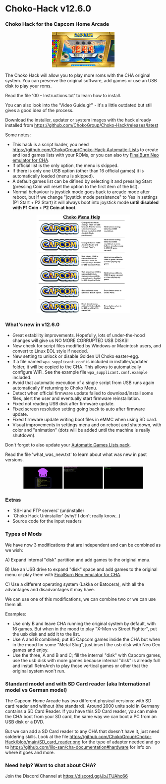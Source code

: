 # Choko-Hack v12.6.0
### Choko Hack for the Capcom Home Arcade


<p align="center"><img src="https://raw.githubusercontent.com/ChokoGroup/Choko-Hack/main/screenshot_golden_UI.png" style="width:40%"></p>


The Choko Hack will allow you to play more roms with the CHA original system. You can preserve the original software, add games or use an USB disk to play your roms.

Read the file '00 - Instructions.txt' to learn how to install.

You can also look into the 'Video Guide.gif' - it's a little outdated but still gives a good idea of the process.

Download the installer, updater or system images with the hack already installed from https://github.com/ChokoGroup/Choko-Hack/releases/latest

Some notes:
- This hack is a script loader, you need https://github.com/ChokoGroup/Choko-Hack-Automatic-Lists to create and load games lists with your ROMs, or you can also try [FinalBurn Neo emulator for CHA](https://github.com/ChokoGroup/FBNeo/tree/fbneo-CHA).
- If official list is the only option, the menu is skipped.
- If there is only one USB option (other than 16 official games) it is automatically loaded (menu is skipped).
- A default games list can be difined by selecting it and pressing Start (pressing Coin will reset the option to the first item of the list).
- Normal behaviour is joystick mode goes back to arcade mode after reboot, but If we change "joystick mode persistence" to Yes in settings (P1 Start + P2 Start) it will always boot into joystick mode **until disabled with P1 Coin + P2 Coin at boot**.


<p align="center"><img src="https://raw.githubusercontent.com/ChokoGroup/Choko-Hack/main/choko_menu_help.png" style="width:60%"></p>


### What's new in v12.6.0

- Great estability improvements. Hopefully, lots of under-the-hood changes will give us NO MORE CORRUPTED USB DISKS!
- New check for script files modified by Windows or Macintosh users, and convert to Linux EOL style if needed.
- New setting to unlock or disable Golden UI Choko easter-egg.
- If a file named `wpa_supplicant.conf` is included in installer/updater folder, it will be copied to the CHA. This allows to automatically configure WiFi. See the example file `wpa_supplicant.conf.example` included.
- Avoid that automatic execution of a single script from USB runs again automatically if returning to Choko Menu.
- Detect when official firmware update failed to download/install some files, alert the user and eventually start firmware reinstallation.
- Fixed not reading USB disk after firmware update.
- Fixed screen resolution setting going back to auto after firmware update.
- Fixed firmware update writing boot files in eMMC when using SD card.
- Visual improvements in settings menu and on reboot and shutdown, with color and "animation" (dots will be added until the machine is really shutdown).

Don't forget to also update your [Automatic Games Lists pack](https://github.com/ChokoGroup/Choko-Hack-Automatic-Lists).

Read the file 'what_was_new.txt' to learn about what was new in past versions.


<p align="center"><img src="https://raw.githubusercontent.com/ChokoGroup/Choko-Hack/main/screenshot_Choko_Menu.png" style="width:25%"> <img src="https://raw.githubusercontent.com/ChokoGroup/Choko-Hack/main/screenshot_Choko_Menu_settings.png" style="width:25%"> <img src="https://raw.githubusercontent.com/ChokoGroup/Choko-Hack/main/Screenshot_Shutdown_messages.png" style="width:25%"></p>


### Extras
- 'SSH and FTP servers' (un)installer
- 'Choko Hack Uninstaller' (why? I don't really know...)
- Source code for the input readers


### Types of Mods

We have now 3 modifications that are independent and can be combined as we wish:

A) Expand internal "disk" partition and add games to the original menu.

B) Use an USB drive to expand "disk" space and add games to the original menu or play them with [FinalBurn Neo emulator for CHA](https://github.com/ChokoGroup/FBNeo/tree/fbneo-CHA).

C) Use a different operating system (Lakka or Batocera), with all the advantages and disadvantages it may have.

We can use one of this modifications, we can combine two or we can use them all.

Examples:
- Use only B and leave CHA running the original system by default, with 16 games. But when in the mood to play "X-Men vs Street Fighter", put the usb disk and add it to the list.
- Use A and B combined; put 85 Capcom games inside the CHA but when in the mood for some "Metal Slug", just insert the usb disk with Neo Geo games and enjoy.
- Use the three, A and B and C; fill the internal "disk" with Capcom games, use the usb disk with more games because internal "disk" is already full and install RetroArch to play those vertical games or other that the original system won't run.


###  Standard model and with SD Card reader (aka International model vs German model)

The Capcom Home Arcade has two different physical versions: with SD card reader and without (the standard).
Around 2000 units sold in Germany contains a SD Card Reader. If you have this SD Card reader, you can make the CHA boot from your SD card, the same way we can boot a PC from an USB disk or a DVD.

But we can add a SD Card reader to any CHA that doesn't have it, just need soldering skills. Look at the file https://github.com/ChokoGroup/Choko-Hack/blob/main/SD_card_reader.png for the type of adapter needed and go to https://github.com/lilo-san/cha-documentation#hardware for info on where it goes and more.


###  Need help? Want to chat about CHA?

Join the Discord Channel at https://discord.gg/JbJTUAhc66


